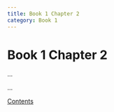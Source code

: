 ```yaml
---
title: Book 1 Chapter 2
category: Book 1
---
```


# Book 1 Chapter 2

...

...

[Contents](/categories/Book-1/)
